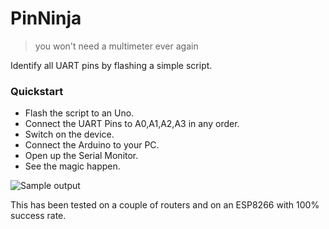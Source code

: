 # PinNinja
> you won't need a multimeter ever again

Identify all UART pins by flashing a simple script.

### Quickstart

- Flash the script to an Uno.
- Connect the UART Pins to A0,A1,A2,A3 in any order.
- Switch on the device. 
- Connect the Arduino to your PC.
- Open up the Serial Monitor.
- See the magic happen.

![Sample output](http://blog.securelayer7.net/wp-content/uploads/2019/06/output.png)

This has been tested on a couple of routers and on an ESP8266 with 100% success rate.
